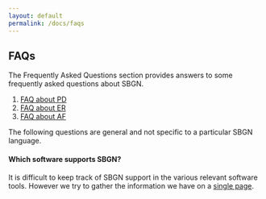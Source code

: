 ```yaml
---
layout: default
permalink: /docs/faqs
---
```


FAQs
------------
The Frequently Asked Questions section provides answers to some frequently asked questions about SBGN.

1.  [FAQ about PD](faq/pd)
2.  [FAQ about ER](faq/er)
3.  [FAQ about AF](faq/af)


The following questions are general and not specific to a particular SBGN language.


#### Which software supports SBGN?
It is difficult to keep track of SBGN support in the various relevant software tools. However we try to gather the information we have on a [single page](software_support).

